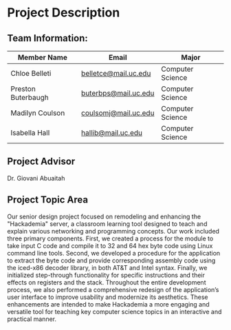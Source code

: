 # Project Description

## Team Information: 
| Member Name        | Email                | Major
| ------------------ | -------------------- | ---------------- |
| Chloe Belleti      | belletce@mail.uc.edu | Computer Science |
| Preston Buterbaugh | buterbps@mail.uc.edu | Computer Science |
| Madilyn Coulson    | coulsomj@mail.uc.edu | Computer Science |
| Isabella Hall      | hallib@mail.uc.edu   | Computer Science |

## Project Advisor
Dr. Giovani Abuaitah

## Project Topic Area
Our senior design project focused on remodeling and enhancing the "Hackademia" server, a classroom learning tool designed to teach and explain various networking and programming concepts. Our work included three primary components. First, we created a process for the module to take input C code and compile it to 32 and 64 hex byte code using Linux command line tools. Second, we developed a procedure for the application to extract the byte code and provide corresponding assembly code using the iced-x86 decoder library, in both AT&T and Intel syntax. Finally, we initialized step-through functionality for specific instructions and their effects on registers and the stack. Throughout the entire development process, we also performed a comprehensive redesign of the application’s user interface to improve usability and modernize its aesthetics. These enhancements are intended to make Hackademia a more engaging and versatile tool for teaching key computer science topics in an interactive and practical manner.
